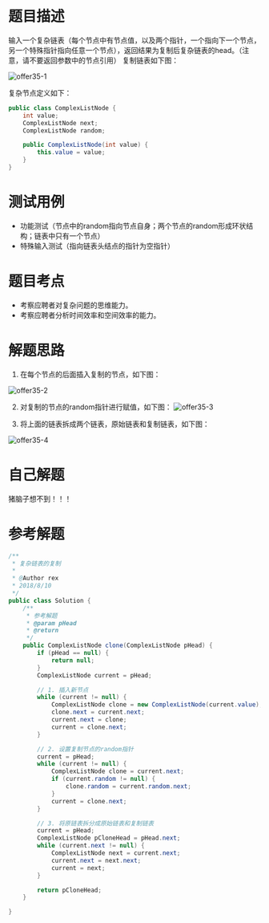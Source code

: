 # 题目描述
输入一个复杂链表（每个节点中有节点值，以及两个指针，一个指向下一个节点，另一个特殊指针指向任意一个节点），返回结果为复制后复杂链表的head。（注意，请不要返回参数中的节点引用）
复制链表如下图：

![offer35-1](https://github.com/todorex/Coding-Interviews/raw/master/images/offer35-1.png)

复杂节点定义如下：
```java
public class ComplexListNode {
    int value;
    ComplexListNode next;
    ComplexListNode random;

    public ComplexListNode(int value) {
        this.value = value;
    }
}
```
# 测试用例
* 功能测试（节点中的random指向节点自身；两个节点的random形成环状结构；链表中只有一个节点）
* 特殊输入测试（指向链表头结点的指针为空指针）

# 题目考点
* 考察应聘者对复杂问题的思维能力。
* 考察应聘者分析时间效率和空间效率的能力。

# 解题思路
1. 在每个节点的后面插入复制的节点，如下图：

  ![offer35-2](https://github.com/todorex/Coding-Interviews/raw/master/images/offer35-2.png)

2. 对复制的节点的random指针进行赋值，如下图：
  ![offer35-3](https://github.com/todorex/Coding-Interviews/raw/master/images/offer35-3.png)

3. 将上面的链表拆成两个链表，原始链表和复制链表，如下图：

  ![offer35-4](https://github.com/todorex/Coding-Interviews/raw/master/images/offer35-4.png)

# 自己解题
猪脑子想不到！！！

# 参考解题
```java
/**
 * 复杂链表的复制
 *
 * @Author rex
 * 2018/8/10
 */
public class Solution {
    /**
     * 参考解题
     * @param pHead
     * @return
     */
    public ComplexListNode clone(ComplexListNode pHead) {
        if (pHead == null) {
            return null;
        }
        ComplexListNode current = pHead;

        // 1. 插入新节点
        while (current != null) {
            ComplexListNode clone = new ComplexListNode(current.value);
            clone.next = current.next;
            current.next = clone;
            current = clone.next;
        }

        // 2. 设置复制节点的random指针
        current = pHead;
        while (current != null) {
            ComplexListNode clone = current.next;
            if (current.random != null) {
                clone.random = current.random.next;
            }
            current = clone.next;
        }

        // 3. 将原链表拆分成原始链表和复制链表
        current = pHead;
        ComplexListNode pCloneHead = pHead.next;
        while (current.next != null) {
            ComplexListNode next = current.next;
            current.next = next.next;
            current = next;
        }

        return pCloneHead;
    }

}
```
